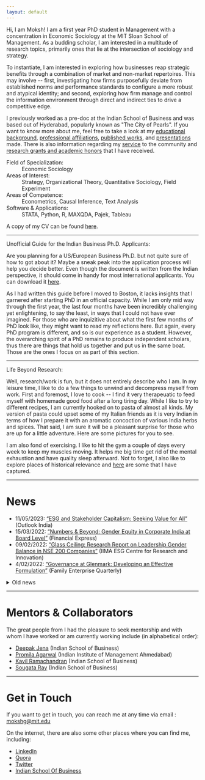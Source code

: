 ```yaml
---
layout: default
---
```


Hi, I am Moksh! I am a first year PhD student in Management with a concentration in Economic Sociology at the MIT Sloan School of Management. As a budding scholar, I am interested in a multitude of research topics, primarily ones that lie at the intersection of sociology and strategy. 

To instantiate, I am interested in exploring how businesses reap strategic benefits through a combination of market and non-market repertoires. This may involve -- first, investigating how firms purposefully deviate from established norms and performance standards to configure a more robust and atypical identity; and second, exploring how firm manage and control the information environment through direct and indirect ties to drive a competitive edge. 

I previously worked as a pre-doc at the Indian School of Business and was based out of Hyderabad, popularly known as "The City of Pearls". If you want to know more about me, feel free to take a look at my [educational background](./education.md), [professional affiliations](./employment.md), [published works](./publications.md), and [presentations](./presentations.md) made. There is also information regarding my [service](./services.md) to the community and [research grants and academic honors](./financials.md) that I have received. 

<dl>
   <dt>Field of Specialization:</dt>
      <dd> Economic Sociology </dd>
    <dt>Areas of Interest:</dt>
      <dd> Strategy, Organizational Theory, Quantitative Sociology, Field Experiment </dd>
   <dt>Areas of Competence:</dt>
      <dd> Econometrics, Causal Inference, Text Analysis </dd>
    <dt> Software & Applications:</dt>
      <dd> STATA, Python, R, MAXQDA, Pajek, Tableau </dd>
</dl>

A copy of my CV can be found [here](./MokshCV.pdf).

* * *

<dl>
   <dt>Unofficial Guide for the Indian Business Ph.D. Applicants:</dt>
</dl>

Are you planning for a US/European Business Ph.D. but not quite sure of how to got about it? Maybe a sneak peak into the application process will help you decide better. Even though the document is written from the Indian perspective, it should come in handy for most international applicants. You can download it [here](./PhDGuideNew.pdf).

As I had written this guide before I moved to Boston, it lacks insights that I garnered after starting PhD in an official capacity. While I am only mid way through the first year, the last four months have been incredibly challenging yet enlightening, to say the least, in ways that I could not have ever imagined. For those who are inquizitive about what the first few months of PhD look like, they might want to read my reflections here. But again, every PhD program is different, and so is our experience as a student. However, the overarching spirit of a PhD remains to produce independent scholars, thus there are things that hold us together and put us in the same boat. Those are the ones I focus on as part of this section.

* * *

<dl>
   <dt> Life Beyond Research:</dt>
</dl>

Well, research/work is fun, but it does not entirely describe who I am. In my leisure time, I like to do a few things to unwind and decompress myself from work. First and foremost, I love to cook -- I find it very therapeuatic to feed myself with homemade good food after a long tiring day. While I like to try to different recipes, I am currently hooked on to pasta of almost all kinds. My version of pasta could upset some of my Italian friends as it is very Indian in terms of how I prepare it with an aromatic concoction of various India herbs and spices. That said, I am sure it will be a pleasant surprise for those who are up for a little adventure. Here are some pictures for you to see.

I am also fond of exercising. I like to hit the gym a couple of days every week to keep my muscles moving. It helps me big time get rid of the mental exhaustion and have quality sleep afterward. Not to forget, I also like to explore places of historical relevance and [here](./photos.md) are some that I have captured. 
   
* * *

# News
+ 11/05/2023: [“ESG and Stakeholder Capitalism: Seeking Value for All”](https://www.outlookindia.com/business/esg-and-stakeholder-capitalism-seeking-value-for-all-news-284879) (Outlook India)
+ 15/03/2022: [“Numbers & Beyond: Gender Equity in Corporate India at Board Level”](https://www.financialexpress.com/education-2/numbers-and-beyond-gender-equity-in-corporate-india-at-board-level/2458723/) (Financial Express)
+ 09/02/2022: [“Glass Ceiling: Research Report on Leadership Gender Balance in NSE 200 Companies”](http://vslir.iima.ac.in:8080/jspui/handle/11718/24912) (IIMA ESG Centre for Research and Innovation)
+ 4/02/2022: [“Governance at Glenmark: Developing an Effective Formulation”](https://www.isb.edu/en/research-thought-leadership/research-centres-institutes/thomas-schmidheiny-centre-for-family-enterprise/practice-outreach/family-enterprise-quarterly--issue-1.html) (Family Enterprise Quarterly)

<details>
<summary>Old news</summary>
<br>
<ul>
   <li>17/12/2021: <a href="https://forms.iimk.ac.in/research/wmc2021/docs/wmc21_conference_proceedings.pdf">“The Interplay between Corporate Sustainability and Organizational Willingness and Ability: Evidence from India”</a> (IIM World Management Conference 2022)</li>
</ul>
</details>

* * *

# Mentors & Collaborators

The great people from I had the pleasure to seek mentorship and with whom I have worked or am currently working include (in alphabetical order):
+ [Deepak Jena](https://www.isb.edu/en/research-thought-leadership/faculty/faculty-directory/deepak-jena.html) (Indian School of Business)
+ [Promila Agarwal](https://www.iima.ac.in/web/faculty/faculty-profiles/promila-agarwal) (Indian Institute of Management Ahmedabad)
+ [Kavil Ramachandran](https://www.isb.edu/en/research-thought-leadership/faculty/faculty-directory/kavil-ramachandran.html) (Indian School of Business)
+ [Sougata Ray](https://www.isb.edu/en/research-thought-leadership/faculty/faculty-directory/sougata-ray.html) (Indian School of Business)

* * *

# Get in Touch

If you want to get in touch, you can reach me at any time via email : mokshg@mit.edu

On the internet, there are also some other places where you can find me, including:
+ [LinkedIn](https://www.linkedin.com/in/mokshgarg/)
+ [Quora](https://www.quora.com/profile/Moksh-Garg-3)
+ [Twitter](https://twitter.com/moksh_grg)
+ [Indian School Of Business](https://www.isb.edu/en/research-thought-leadership/research-centres-institutes/thomas-schmidheiny-centre-for-family-enterprise/people/team/moksh-garg.html)

